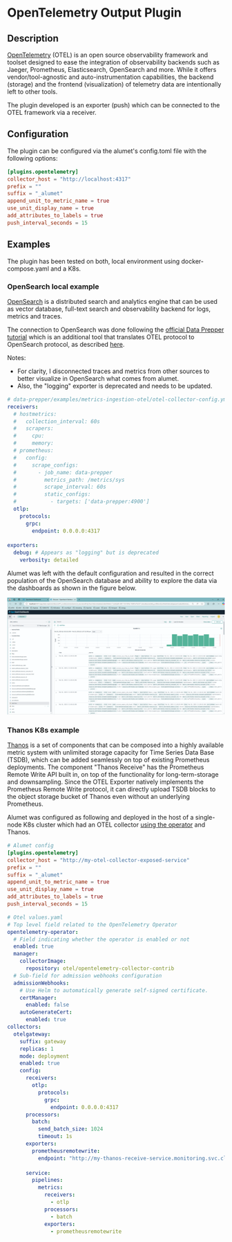 # OpenTelemetry Output Plugin

## Description

[OpenTelemetry](https://opentelemetry.io/docs/what-is-opentelemetry/) (OTEL) is an open source observability framework and toolset designed to ease the integration of observability backends such as Jaeger, Prometheus, Elasticsearch, OpenSearch and more. While it offers vendor/tool-agnostic and auto-instrumentation capabilities, the backend (storage) and the frontend (visualization) of telemetry data are intentionally left to other tools.

The plugin developed is an exporter (push) which can be connected to the OTEL framework via a receiver.

## Configuration

The plugin can be configured via the alumet's config.toml file with the following options:

```toml
[plugins.opentelemetry]
collector_host = "http://localhost:4317"
prefix = ""
suffix = "_alumet"
append_unit_to_metric_name = true
use_unit_display_name = true
add_attributes_to_labels = true
push_interval_seconds = 15
```

## Examples

The plugin has been tested on both, local environment using docker-compose.yaml and a K8s.

### OpenSearch local example

[OpenSearch](https://opensearch.org/docs/latest/getting-started/intro/) is a distributed search and analytics engine that can be used as vector database, full-text search and observability backend for logs, metrics and traces.

The connection to OpenSearch was done following the [official Data Prepper tutorial](https://github.com/opensearch-project/data-prepper/tree/main/examples/metrics-ingestion-OTEL) which is an additional tool that translates OTEL protocol to OpenSearch protocol, as described [here](https://opensearch.org/blog/distributed-tracing-pipeline-with-opentelemetry/).

Notes:
- For clarity, I disconnected traces and metrics from other sources to better visualize in OpenSearch what comes from alumet.
- Also, the "logging" exporter is deprecated and needs to be updated.

```yaml
# data-prepper/examples/metrics-ingestion-otel/otel-collector-config.yml
receivers:
  # hostmetrics:
  #   collection_interval: 60s
  #   scrapers:
  #     cpu:
  #     memory:
  # prometheus:
  #   config:
  #     scrape_configs:
  #       - job_name: data-prepper
  #         metrics_path: /metrics/sys
  #         scrape_interval: 60s
  #         static_configs:
  #           - targets: ['data-prepper:4900']
  otlp:
    protocols:
      grpc:
        endpoint: 0.0.0.0:4317

exporters:
  debug: # Appears as "logging" but is deprecated
    verbosity: detailed
```

Alumet was left with the default configuration and resulted in the correct population of the OpenSearch database and ability to explore the data via the dashboards as shown in the figure below.

![demo](../../images/opentelemetry-opensearch-demo.png)

### Thanos K8s example

[Thanos](https://github.com/thanos-io/thanos) is a set of components that can be composed into a highly available metric system with unlimited storage capacity for Time Series Data Base (TSDB), which can be added seamlessly on top of existing Prometheus deployments. The component "Thanos Receive" has the Prometheus Remote Write API built in, on top of the functionality for long-term-storage and downsampling. Since the OTEL Exporter natively implements the Prometheus Remote Write protocol, it can directly upload TSDB blocks to the object storage bucket of Thanos even without an underlying Prometheus.

Alumet was configured as following and deployed in the host of a single-node K8s cluster which had an OTEL collector [using the operator](https://open-telemetry.github.io/opentelemetry-helm-charts) and Thanos.

```toml
# Alumet config
[plugins.opentelemetry]
collector_host = "http://my-otel-collector-exposed-service"
prefix = ""
suffix = "_alumet"
append_unit_to_metric_name = true
use_unit_display_name = true
add_attributes_to_labels = true
push_interval_seconds = 15
```

```yaml
# Otel values.yaml
# Top level field related to the OpenTelemetry Operator
opentelemetry-operator:
  # Field indicating whether the operator is enabled or not
  enabled: true
  manager:
    collectorImage:
      repository: otel/opentelemetry-collector-contrib
  # Sub-field for admission webhooks configuration
  admissionWebhooks:
    # Use Helm to automatically generate self-signed certificate.
    certManager:
      enabled: false
    autoGenerateCert:
      enabled: true
collectors:
  otelgateway:
    suffix: gateway
    replicas: 1
    mode: deployment
    enabled: true
    config:
      receivers:
        otlp:
          protocols:
            grpc:
              endpoint: 0.0.0.0:4317
      processors:
        batch:
          send_batch_size: 1024
          timeout: 1s
      exporters:
        prometheusremotewrite:
          endpoint: "http://my-thanos-receive-service.monitoring.svc.cluster.local:19291/api/v1/receive"

      service:
        pipelines:
          metrics:
            receivers:
              - otlp
            processors:
              - batch
            exporters: 
              - prometheusremotewrite
```
